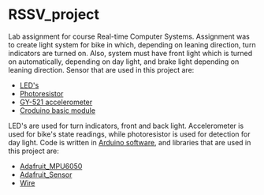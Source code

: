 # RSSV_project
Lab assignment for course Real-time Computer Systems. Assignment was to create light system for bike in which, depending on leaning direction, turn indicators are turned on. Also, system must have front light which is turned on automatically, depending on day light, and brake light depending on leaning direction. Sensor that are used in this project are:
- [LED's](https://en.wikipedia.org/wiki/Light-emitting_diode)
- [Photoresistor](https://en.wikipedia.org/wiki/Photoresistor)
- [GY-521 accelerometer](https://mschoeffler.com/2017/10/05/tutorial-how-to-use-the-gy-521-module-mpu-6050-breakout-board-with-the-arduino-uno/)
- [Croduino basic module](https://soldered.com/hr/learn/programiranje-croduino-basic2-iz-arduino-ide/)

LED's are used for turn indicators, front and back light. Accelerometer is used for bike's state readings, while photoresistor is used for detection for day light. Code is written in [Arduino software](https://www.arduino.cc/en/software), and libraries that are used in this project are:
- [Adafruit_MPU6050](https://github.com/adafruit/Adafruit_MPU6050)
- [Adafruit_Sensor](https://github.com/adafruit/Adafruit_Sensor)
- [Wire](https://www.arduino.cc/reference/en/language/functions/communication/wire/)

